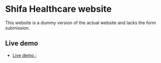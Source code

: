 
# Shifa Healthcare website

This website is a dummy version of the actual website and lacks the form submission.



## Live demo

 - [Live demo : ](https://mdxr.github.io/shifa/)
